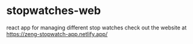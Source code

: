 # stopwatches-web
react app for managing different stop watches 
check out the website at https://zeng-stopwatch-app.netlify.app/
